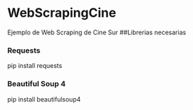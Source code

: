 # WebScrapingCine
Ejemplo de Web Scraping de Cine Sur
##Librerias necesarias
### Requests
pip install requests
### Beautiful Soup 4
pip install beautifulsoup4


